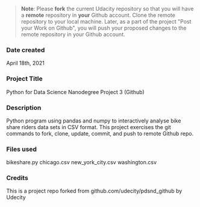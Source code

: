 >**Note**: Please **fork** the current Udacity repository so that you will have a **remote** repository in **your** Github account. Clone the remote repository to your local machine. Later, as a part of the project "Post your Work on Github", you will push your proposed changes to the remote repository in your Github account.

### Date created
April 18th, 2021

### Project Title
Python for Data Science Nanodegree Project 3 (Github)

### Description
Python program using pandas and numpy to interactively analyse bike share riders data sets in CSV format.
This project exercises the git commands to fork, clone, update, commit, and push to remote 
Github repo.

### Files used
bikeshare.py
chicago.csv
new_york_city.csv
washington.csv

### Credits
This is a project repo forked from github.com/udecity/pdsnd_github by Udecity


